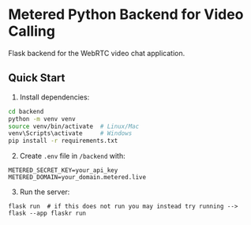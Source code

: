 # Metered Python Backend for Video Calling

Flask backend for the WebRTC video chat application.

## Quick Start

1. Install dependencies:
```bash
cd backend
python -m venv venv
source venv/bin/activate  # Linux/Mac
venv\Scripts\activate     # Windows
pip install -r requirements.txt
```

2. Create `.env` file in `/backend` with:
```
METERED_SECRET_KEY=your_api_key
METERED_DOMAIN=your_domain.metered.live
```

3. Run the server:
```
flask run  # if this does not run you may instead try running --> flask --app flaskr run
```
